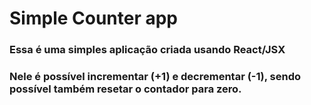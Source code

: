 #  Simple Counter app

### Essa é uma simples aplicação criada usando React/JSX
### Nele é possível incrementar (+1) e decrementar (-1), sendo possível também resetar o contador para zero.

